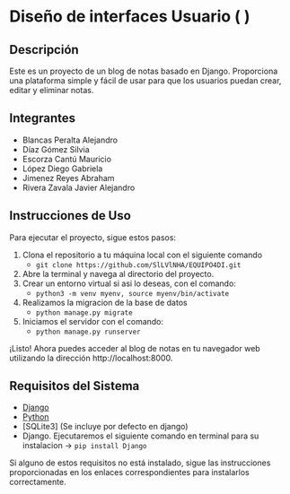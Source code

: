 # Diseño de interfaces Usuario (  )

## Descripción
Este es un proyecto de un blog de notas basado en Django. Proporciona una plataforma simple y fácil de usar para que los usuarios puedan crear, editar y eliminar notas.

## Integrantes
- Blancas Peralta Alejandro
- Díaz Gómez Silvia
- Escorza Cantú Mauricio
- López Diego Gabriela 
- Jimenez Reyes Abraham
- Rivera Zavala Javier Alejandro


## Instrucciones de Uso
Para ejecutar el proyecto, sigue estos pasos:

1. Clona el repositorio a tu máquina local con el siguiente comando
   - ```git clone https://github.com/SlLVlNHA/EQUIPO4DI.git```
2. Abre la terminal y navega al directorio del proyecto.
3. Crear un entorno virtual si asi lo deseas, con el comando:
   - ```python3 -m venv myenv, source myenv/bin/activate ```
4. Realizamos la migracion de la base de datos
   - ```python manage.py migrate```
5. Iniciamos el servidor con el comando:
   - ```python manage.py runserver```
     
¡Listo! Ahora puedes acceder al blog de notas en tu navegador web utilizando la dirección http://localhost:8000.

## Requisitos del Sistema
- [Django](https://docs.djangoproject.com/en/5.0/topics/install/)
- [Python](https://www.python.org/downloads/)
- [SQLite3] (Se incluye por defecto en django)
- Django. Ejecutaremos el siguiente comando en terminal para su instalacion -> ```pip install Django```

Si alguno de estos requisitos no está instalado, sigue las instrucciones proporcionadas en los enlaces correspondientes para instalarlos correctamente.
